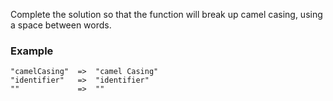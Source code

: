 <p>Complete the solution so that the function will break up camel casing, using a space between words.</p>
<h3 id="example">Example</h3>
<pre><code>"camelCasing"  =&gt;  "camel Casing"
"identifier"   =&gt;  "identifier"
""             =&gt;  ""
</code></pre>
